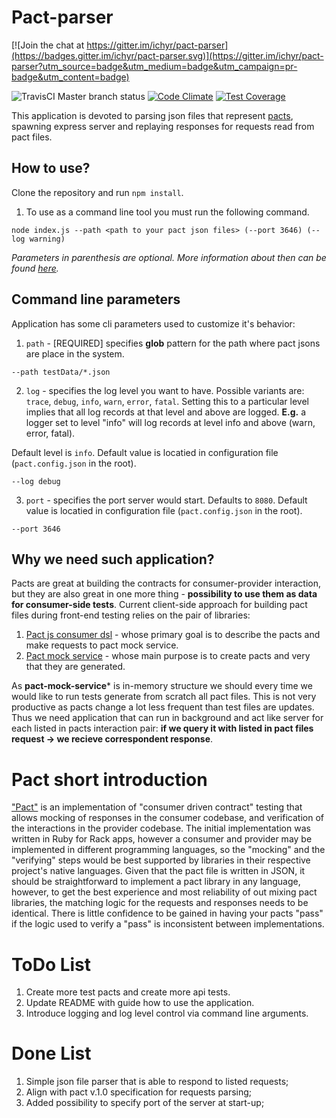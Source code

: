 # Pact-parser

[![Join the chat at https://gitter.im/ichyr/pact-parser](https://badges.gitter.im/ichyr/pact-parser.svg)](https://gitter.im/ichyr/pact-parser?utm_source=badge&utm_medium=badge&utm_campaign=pr-badge&utm_content=badge)

![TravisCI Master branch status](https://travis-ci.org/ichyr/pact-parser.svg?branch=master) 
[![Code Climate](https://codeclimate.com/github/ichyr/pact-parser/badges/gpa.svg)](https://codeclimate.com/github/ichyr/pact-parser)
[![Test Coverage](https://codeclimate.com/github/ichyr/pact-parser/badges/coverage.svg)](https://codeclimate.com/github/ichyr/pact-parser/coverage)

This application is devoted to parsing json files that represent [pacts](https://github.com/pact-foundation/pact-specification), spawning express server and replaying responses for requests read from pact files.

## How to use?

Clone the repository and run `npm install`.

1. To use as a command line tool you must run the following command.

`node index.js --path <path to your pact json files> (--port 3646) (--log warning)`

*Parameters in parenthesis are optional. More information about then can be found [here](#command-line-parameters).*

## Command line parameters

Application has some cli parameters used to customize it's behavior:

1. `path` - [REQUIRED] specifies **glob** pattern for the path where pact jsons are place in the system. 

`--path testData/*.json`

2. `log` - specifies the log level you want to have. Possible variants are: `trace`, `debug`, `info`, `warn`, `error`, `fatal`.
Setting this to a particular level implies that all log records at that level and above are logged. 
**E.g.** a logger set to level "info" will log records at level info and above (warn, error, fatal).

Default level is `info`. Default value is locatied in configuration file (`pact.config.json` in the root).

`--log debug`

3. `port` - specifies the port server would start. Defaults to `8080`. Default value is locatied in configuration file (`pact.config.json` in the root).

`--port 3646`

## Why we need such application?

Pacts are great at building the contracts for consumer-provider interaction, but they are also great in one more thing - **possibility to use them as data for consumer-side tests**. Current client-side approach for building pact files during front-end testing relies on the pair of libraries:

1. [Pact js consumer dsl](https://github.com/DiUS/pact-consumer-js-dsl) - whose primary goal is to describe the pacts and make requests to pact mock service.
2. [Pact mock service](https://github.com/bethesque/pact-mock_service) - whose main purpose is to create pacts and very that they are generated.
 
As **pact-mock-service*** is in-memory structure we should every time we would like to run tests generate from scratch all pact files. This is not very productive as pacts change a lot less frequent than test files are updates. Thus we need application that can run in background and act like server for each listed in pacts interaction pair: 
**if we query it with listed in pact files request -> we recieve correspondent response**. 

# Pact short introduction

["Pact"](https://github.com/realestate-com-au/pact) is an implementation of "consumer driven contract" testing that allows mocking of responses in the consumer codebase, and verification of the interactions in the provider codebase. The initial implementation was written in Ruby for Rack apps, however a consumer and provider may be implemented in different programming languages, so the "mocking" and the "verifying" steps would be best supported by libraries in their respective project's native languages. Given that the pact file is written in JSON, it should be straightforward to implement a pact library in any language, however, to get the best experience and most reliability of out mixing pact libraries, the matching logic for the requests and responses needs to be identical. There is little confidence to be gained in having your pacts "pass" if the logic used to verify a "pass" is inconsistent between implementations.

# ToDo List

1. Create more test pacts and create more api tests.
2. Update README with guide how to use the application.
3. Introduce logging and log level control via command line arguments.


# Done List

1. Simple json file parser that is able to respond to listed requests;
2. Align with pact v.1.0 specification for requests parsing;
3. Added possibility to specify port of the server at start-up;
